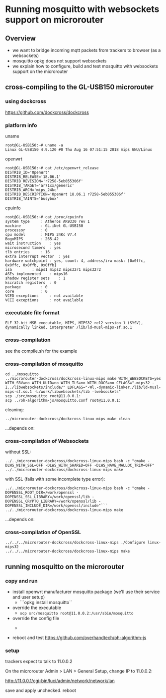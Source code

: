 # Running mosquitto with websockets support on microrouter

## Overview

* we want to bridge incoming mqtt packets from trackers to browser (as a websockets)
* mosquitto opkg does not support websockets
* we explain how to configure, build and test mosquitto with websockets support on the microrouter

## cross-compiling to the GL-USB150 microrouter 

### using dockcross

https://github.com/dockcross/dockcross 

### platform info


uname

```
root@GL-USB150:~# uname -a
Linux GL-USB150 4.9.120 #0 Thu Aug 16 07:51:15 2018 mips GNU/Linux
```

openwrt

```
root@GL-USB150:~# cat /etc/openwrt_release 
DISTRIB_ID='OpenWrt'
DISTRIB_RELEASE='18.06.1'
DISTRIB_REVISION='r7258-5eb055306f'
DISTRIB_TARGET='ar71xx/generic'
DISTRIB_ARCH='mips_24kc'
DISTRIB_DESCRIPTION='OpenWrt 18.06.1 r7258-5eb055306f'
DISTRIB_TAINTS='busybox'
```

cpuinfo

```
root@GL-USB150:~# cat /proc/cpuinfo 
system type		: Atheros AR9330 rev 1
machine			: GL.iNet GL-USB150
processor		: 0
cpu model		: MIPS 24Kc V7.4
BogoMIPS		: 265.42
wait instruction	: yes
microsecond timers	: yes
tlb_entries		: 16
extra interrupt vector	: yes
hardware watchpoint	: yes, count: 4, address/irw mask: [0x0ffc, 0x0ffc, 0x0ffb, 0x0ffb]
isa			: mips1 mips2 mips32r1 mips32r2
ASEs implemented	: mips16
shadow register sets	: 1
kscratch registers	: 0
package			: 0
core			: 0
VCED exceptions		: not available
VCEI exceptions		: not available
```

### executable file format

```
ELF 32-bit MSB executable, MIPS, MIPS32 rel2 version 1 (SYSV), dynamically linked, interpreter /lib/ld-musl-mips-sf.so.1
```

### cross-compilation

see the compile.sh for the example

### cross-compilation of mosquitto

```
cd ../mosquitto
../microrouter-dockcross/dockcross-linux-mips make WITH_WEBSOCKETS=yes WITH_SRV=no WITH_UUID=no WITH_TLS=no WITH_DOCS=no CFLAGS="-mips32 -I../libwebsockets/include/" LDFLAGS="-Wl,-dynamic-linker,/lib/ld-musl-mips-sf.so.1 -L/work/libwebsockets/lib -lwebsockets"
scp ./src/mosquitto root@11.0.0.1:
scp ../oh-algorithm-js/mosquitto.conf root@11.0.0.1:
```

cleaning:

```
../microrouter-dockcross/dockcross-linux-mips make clean
```

...depends on:

### cross-compilation of Websockets

without SSL:

```
../../microrouter-dockcross/dockcross-linux-mips bash -c "cmake -DLWS_WITH_SSL=OFF -DLWS_WITH_SHARED=OFF -DLWS_HAVE_MALLOC_TRIM=OFF"
../../microrouter-dockcross/dockcross-linux-mips make
```

with SSL (fails with some incomplete type error):


```LWS_WITH_SSL
../../microrouter-dockcross/dockcross-linux-mips bash -c "cmake -DOPENSSL_ROOT_DIR=/work/openssl -DOPENSSL_SSL_LIBRARY=/work/openssl/lib -DOPENSSL_CRYPTO_LIBRARY=/work/openssl/lib -DOPENSSL_INCLUDE_DIR=/work/openssl/include"```
../../microrouter-dockcross/dockcross-linux-mips make
```

...depends on:

### cross-compilation of OpenSSL

```
../../../microrouter-dockcross/dockcross-linux-mips ./Configure linux-mips32
../../../microrouter-dockcross/dockcross-linux-mips make
```


## running mosquitto on the microrouter

### copy and run

* install openwrt manufacturer mosquitto package (we'll use their service and user setup)
  * ```opkg install mosquitto``
* override the executable
  * ```scp src/mosquitto root@11.0.0.2:/usr/sbin/mosquitto```
* override the config file
  * ```scp mosquitto.conf root@11.0.0.2:/etc/mosquitto/mosquitto.conf
* reboot and test https://github.com/overhandtech/oh-algorithm-js

### setup

trackers expect to talk to 11.0.0.2

On the microrouter Admin > LAN > General Setup, change IP to 11.0.0.2:

http://11.0.0.1/cgi-bin/luci/admin/network/network/lan

save and apply unchecked. reboot

